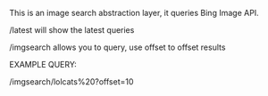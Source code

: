 This is an image search abstraction layer, it queries Bing Image API.

/latest will show the latest queries

/imgsearch allows you to query, use offset to offset results

EXAMPLE QUERY:

/imgsearch/lolcats%20?offset=10